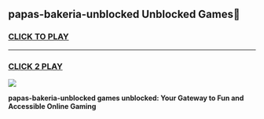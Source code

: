 
## papas-bakeria-unblocked Unblocked Games👋
<h3>
<a href="https://news.freeplayer.one?title=papas-bakeria-unblocked&ref=16F">CLICK TO PLAY</a></h3>
<hr>

<h3>
<a href="https://news.freeplayer.one?title=papas-bakeria-unblocked&ref=16F">CLICK 2 PLAY</a>
  
</h3>

<a href="https://news.freeplayer.one?title=papas-bakeria-unblocked&ref=16F/"><img src="https://clearcache.store/games.png"></a>


**papas-bakeria-unblocked games unblocked: Your Gateway to Fun and Accessible Online Gaming**
